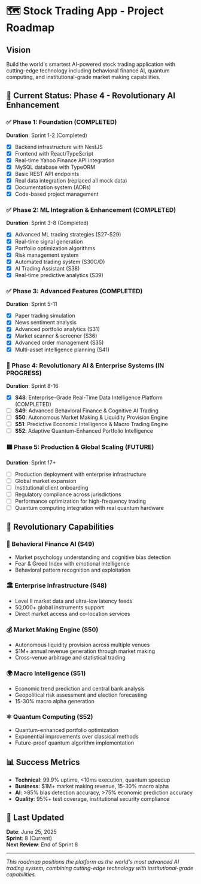 # 🗺️ Stock Trading App - Project Roadmap

## Vision

Build the world's smartest AI-powered stock trading application with cutting-edge technology including behavioral finance AI, quantum computing, and institutional-grade market making capabilities.

## 🎯 Current Status: Phase 4 - Revolutionary AI Enhancement

### ✅ Phase 1: Foundation (COMPLETED)

**Duration**: Sprint 1-2 (Completed)

- [x] Backend infrastructure with NestJS
- [x] Frontend with React/TypeScript
- [x] Real-time Yahoo Finance API integration
- [x] MySQL database with TypeORM
- [x] Basic REST API endpoints
- [x] Real data integration (replaced all mock data)
- [x] Documentation system (ADRs)
- [x] Code-based project management

### ✅ Phase 2: ML Integration & Enhancement (COMPLETED)

**Duration**: Sprint 3-8 (Completed)

- [x] Advanced ML trading strategies (S27-S29)
- [x] Real-time signal generation
- [x] Portfolio optimization algorithms
- [x] Risk management system
- [x] Automated trading system (S30C/D)
- [x] AI Trading Assistant (S38)
- [x] Real-time predictive analytics (S39)

### ✅ Phase 3: Advanced Features (COMPLETED)

**Duration**: Sprint 5-11

- [x] Paper trading simulation
- [x] News sentiment analysis
- [x] Advanced portfolio analytics (S31)
- [x] Market scanner & screener (S36)
- [x] Advanced order management (S35)
- [x] Multi-asset intelligence planning (S41)

### 🔄 Phase 4: Revolutionary AI & Enterprise Systems (IN PROGRESS)

**Duration**: Sprint 8-16

- [x] **S48**: Enterprise-Grade Real-Time Data Intelligence Platform (COMPLETED)
- [ ] **S49**: Advanced Behavioral Finance & Cognitive AI Trading
- [ ] **S50**: Autonomous Market Making & Liquidity Provision Engine
- [ ] **S51**: Predictive Economic Intelligence & Macro Trading Engine
- [ ] **S52**: Adaptive Quantum-Enhanced Portfolio Intelligence

### 🟦 Phase 5: Production & Global Scaling (FUTURE)

**Duration**: Sprint 17+

- [ ] Production deployment with enterprise infrastructure
- [ ] Global market expansion
- [ ] Institutional client onboarding
- [ ] Regulatory compliance across jurisdictions
- [ ] Performance optimization for high-frequency trading
- [ ] Quantum computing integration with real quantum hardware

## 🚀 Revolutionary Capabilities

### 🧠 Behavioral Finance AI (S49)

- Market psychology understanding and cognitive bias detection
- Fear & Greed Index with emotional intelligence
- Behavioral pattern recognition and exploitation

### 🏛️ Enterprise Infrastructure (S48)

- Level II market data and ultra-low latency feeds
- 50,000+ global instruments support
- Direct market access and co-location services

### 💰 Market Making Engine (S50)

- Autonomous liquidity provision across multiple venues
- $1M+ annual revenue generation through market making
- Cross-venue arbitrage and statistical trading

### 🌍 Macro Intelligence (S51)

- Economic trend prediction and central bank analysis
- Geopolitical risk assessment and election forecasting
- 15-30% macro alpha generation

### ⚛️ Quantum Computing (S52)

- Quantum-enhanced portfolio optimization
- Exponential improvements over classical methods
- Future-proof quantum algorithm implementation

## 📊 Success Metrics

- **Technical**: 99.9% uptime, <10ms execution, quantum speedup
- **Business**: $1M+ market making revenue, 15-30% macro alpha
- **AI**: >85% bias detection accuracy, >75% economic prediction accuracy
- **Quality**: 95%+ test coverage, institutional security compliance

## 🔄 Last Updated

**Date**: June 25, 2025  
**Sprint**: 8 (Current)  
**Next Review**: End of Sprint 8

---

_This roadmap positions the platform as the world's most advanced AI trading system, combining cutting-edge technology with institutional-grade capabilities._
